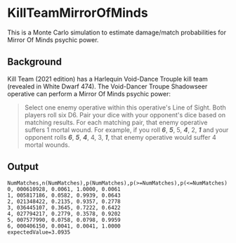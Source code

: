# KillTeamMirrorOfMinds

This is a Monte Carlo simulation to estimate damage/match probabilities for
Mirror Of Minds psychic power.

## Background

Kill Team (2021 edition) has a Harlequin Void-Dance Trouple kill team (revealed
in White Dwarf 474).  The Void-Dancer Troupe Shadowseer operative can perform a
Mirror Of Minds psychic power:

> Select one enemy operative within this operative's Line of Sight.  Both
players roll six D6.  Pair your dice with your opponent's dice based on
matching results.  For each matching pair, that enemy operative suffers 1
mortal wound.  For example, if you roll ***6***, ***5***, 5, ***4***, 2, ***1*** and
your opponent rolls ***6***, ***5***, ***4***, 4, 3, ***1***, that enemy operative
would suffer 4 mortal wounds.

## Output
```
NumMatches,n(NumMatches),p(NumMatches),p(>=NumMatches),p(<=NumMatches)
0, 000610928, 0.0061, 1.0000, 0.0061
1, 005817186, 0.0582, 0.9939, 0.0643
2, 021348422, 0.2135, 0.9357, 0.2778
3, 036445107, 0.3645, 0.7222, 0.6422
4, 027794217, 0.2779, 0.3578, 0.9202
5, 007577990, 0.0758, 0.0798, 0.9959
6, 000406150, 0.0041, 0.0041, 1.0000
expectedValue=3.0935
```
